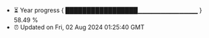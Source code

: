 - ⏳ Year progress { █████████████████▁▁▁▁▁▁▁▁▁▁▁▁▁ } 58.49 %
- ⏰ Updated on Fri, 02 Aug 2024 01:25:40 GMT

